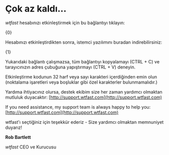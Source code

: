 # Çok az kaldı...

*wtfast* hesabınızı etkinleştirmek için bu bağlantıyı tıklayın:

{0}

Hesabınızı etkinleştirdikten sonra, istemci yazılımını buradan indirebilirsiniz:

{1}

Yukarıdaki bağlantı çalışmazsa, tüm bağlantıyı kopyalamayı (CTRL + C) ve tarayıcınızın adres çubuğuna yapıştırmayı (CTRL + V) deneyin.

Etkinleştirme kodunun 32 harf veya sayı karakteri içerdiğinden emin olun (noktalama işaretleri veya boşluklar gibi özel karakterler bulunmamalıdır.)

Yardıma ihtiyacınız olursa, destek ekibim size her zaman yardımcı olmaktan mutluluk duyacaktır: [http://support.wtfast.com](http://support.wtfast.com)

If you need assistance, my support team is always happy to help you: [http://support.wtfast.com](http://support.wtfast.com)

wtfast'ı seçtiğiniz için teşekkür ederiz - Size yardımcı olmaktan memnuniyet duyarız!

**Rob Bartlett**

*wtfast* CEO ve Kurucusu